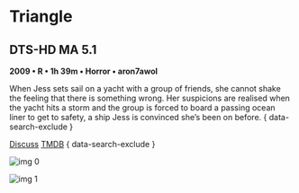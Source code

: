 # Triangle

## DTS-HD MA 5.1

**2009 • R • 1h 39m • Horror • aron7awol**

When Jess sets sail on a yacht with a group of friends, she cannot shake the feeling that there is something wrong. Her suspicions are realised when the yacht hits a storm and the group is forced to board a passing ocean liner to get to safety, a ship Jess is convinced she’s been on before.
{ data-search-exclude }

[Discuss](https://www.avsforum.com/threads/bass-eq-for-filtered-movies.2995212/post-56848020)  [TMDB](https://www.themoviedb.org/movie/26466)
{ data-search-exclude }

![img 0](https://i.imgur.com/8xWjfQl.jpg)

![img 1](https://i.imgur.com/omHRffc.jpg)

